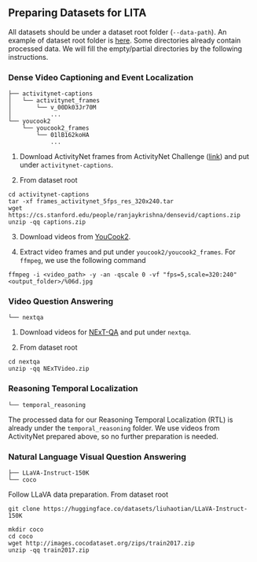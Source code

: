 ## Preparing Datasets for LITA

All datasets should be under a dataset root folder (`--data-path`). An example of dataset root folder is [here](https://drive.google.com/drive/folders/19PiWIiEGtm8c3sNgM-CCJhDelS_a3K7A?usp=drive_link). Some directories already contain processed data. We will fill the empty/partial directories by the following instructions.


### Dense Video Captioning and Event Localization
```
├── activitynet-captions
│   └── activitynet_frames
│       └── v_00Dk03Jr70M
│           ...
└── youcook2
    └── youcook2_frames
        └── 01lB162koHA
            ...
```

1. Download ActivityNet frames from ActivityNet Challenge ([link](http://activity-net.org/challenges/2021/tasks/anet_captioning.html)) and put under `activitynet-captions`.

2. From dataset root
```Shell
cd activitynet-captions
tar -xf frames_activitynet_5fps_res_320x240.tar
wget https://cs.stanford.edu/people/ranjaykrishna/densevid/captions.zip
unzip -qq captions.zip
```

3. Download videos from [YouCook2](http://youcook2.eecs.umich.edu/).

4. Extract video frames and put under `youcook2/youcook2_frames`. For `ffmpeg`, we use the following command
```Shell
ffmpeg -i <video_path> -y -an -qscale 0 -vf "fps=5,scale=320:240" <output_folder>/%06d.jpg 
```


### Video Question Answering
```
└── nextqa
```

1. Download videos for [NExT-QA](https://github.com/doc-doc/NExT-QA) and put under `nextqa`.

2. From dataset root
```Shell
cd nextqa
unzip -qq NExTVideo.zip
```


### Reasoning Temporal Localization
```
└── temporal_reasoning
```

The processed data for our Reasoning Temporal Localization (RTL) is already under the `temporal_reasoning` folder. We use videos from ActivityNet prepared above, so no further preparation is needed.


### Natural Language Visual Question Answering
```
├── LLaVA-Instruct-150K
└── coco
```

Follow LLaVA data preparation. From dataset root
```Shell
git clone https://huggingface.co/datasets/liuhaotian/LLaVA-Instruct-150K

mkdir coco
cd coco
wget http://images.cocodataset.org/zips/train2017.zip
unzip -qq train2017.zip
```
